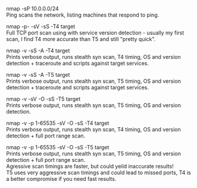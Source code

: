 nmap -sP 10.0.0.0/24  
Ping scans the network, listing machines that respond to ping.  

nmap -p- -sV -sS -T4 target  
Full TCP port scan using with service version detection - usually my first scan, I find T4 more accurate than T5 and still "pretty quick".  

nmap -v -sS -A -T4 target  
Prints verbose output, runs stealth syn scan, T4 timing, OS and version detection + traceroute and scripts against target services.  

nmap -v -sS -A -T5 target  
Prints verbose output, runs stealth syn scan, T5 timing, OS and version detection + traceroute and scripts against target services.  

nmap -v -sV -O -sS -T5 target  
Prints verbose output, runs stealth syn scan, T5 timing, OS and version detection.  

nmap -v -p 1-65535 -sV -O -sS -T4 target  
Prints verbose output, runs stealth syn scan, T4 timing, OS and version detection + full port range scan.  

nmap -v -p 1-65535 -sV -O -sS -T5 target  
Prints verbose output, runs stealth syn scan, T5 timing, OS and version detection + full port range scan.  
Agressive scan timings are faster, but could yeild inaccurate results!  
T5 uses very aggressive scan timings and could lead to missed ports, T4 is a better compromise if you need fast results.  
